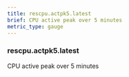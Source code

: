 ```yaml
---
title: rescpu.actpk5.latest
brief: CPU active peak over 5 minutes
metric_type: gauge
---
```

### rescpu.actpk5.latest

CPU active peak over 5 minutes